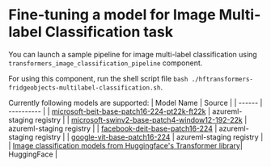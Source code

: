 # Fine-tuning a model for Image Multi-label Classification task

You can launch a sample pipeline for image multi-label classification using `transformers_image_classification_pipeline` component.

For using this component, run the shell script file `bash ./hftransformers-fridgeobjects-multilabel-classification.sh`.

Currently following models are supported:
| Model Name | Source |
| ------ | ---------- |
| [microsoft-beit-base-patch16-224-pt22k-ft22k](https://ml.azure.com/registries/azureml-staging/models/microsoft-beit-base-patch16-224-pt22k-ft22k/version/3?tid=72f988bf-86f1-41af-91ab-2d7cd011db47#overview) | azureml-staging registry |
| [microsoft-swinv2-base-patch4-window12-192-22k](https://ml.azure.com/registries/azureml-staging/models/microsoft-swinv2-base-patch4-window12-192-22k/version/3?tid=72f988bf-86f1-41af-91ab-2d7cd011db47#overview) | azureml-staging registry |
| [facebook-deit-base-patch16-224](https://ml.azure.com/registries/azureml-staging/models/facebook-deit-base-patch16-224/version/3?tid=72f988bf-86f1-41af-91ab-2d7cd011db47#overview) | azureml-staging registry |
| [google-vit-base-patch16-224](https://ml.azure.com/registries/azureml-staging/models/google-vit-base-patch16-224/version/3?tid=72f988bf-86f1-41af-91ab-2d7cd011db47#overview) | azureml-staging registry |
| [Image classification models from Huggingface's Transformer library](https://huggingface.co/models?pipeline_tag=image-classification&library=transformers)| HuggingFace |
